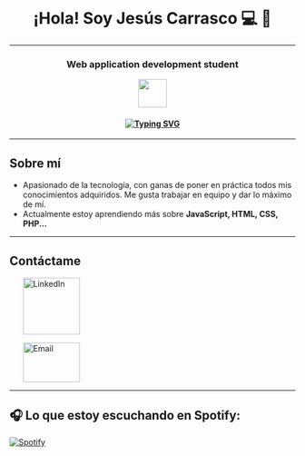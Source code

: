 <h1 align="center">¡Hola! Soy Jesús Carrasco 💻 👋</h1>
<hr>
<h3 align="center">Web application development student</h3>

<p align="center">
  <img src="https://cdn-icons-png.flaticon.com/512/1208/1208833.png" width="50">
</p>

<h4 align="center">
  <a href="https://git.io/typing-svg">
    <img src="https://readme-typing-svg.demolab.com?font=Fira+Code&size=16&pause=2000&center=true&vCenter=true&width=800&color=26F766&lines=A+programar+se+aprende+programando" alt="Typing SVG" />
  </a>
</h4>

<hr>

## Sobre mí

- Apasionado de la tecnología, con ganas de poner en práctica todos mis conocimientos adquiridos. Me gusta trabajar en equipo y dar lo máximo de mí.
- Actualmente estoy aprendiendo más sobre **JavaScript, HTML, CSS, PHP...**

<hr>

## **Contáctame**

<div align='left'>
  <ul style="list-style: none; padding: 0;">
    <ol>
      <a href="https://www.linkedin.com/in/jesus-carrasco-toscano-7753352b8/" target="_blank">
        <img src="https://cdn-icons-png.flaticon.com/256/174/174857.png" alt="LinkedIn" width="100" height="auto"/>
      </a>
    </ol>
    <ol>
      <a href="mailto:jesusscarrassco4@gmail.com">
        <img src="https://upload.wikimedia.org/wikipedia/commons/thumb/7/7e/Gmail_icon_%282020%29.svg/1280px-Gmail_icon_%282020%29.svg.png" alt="Email" width="100" height="70"/>
      </a>
    </ol>
  </ul>
</div>

<hr>

## 🎧 Lo que estoy escuchando en Spotify:

[![Spotify]([https://USER_NAME.vercel.app/api/spotify)](https://open.spotify.com/user/USER_NAME](https://vercel.com/jesuscarrasco4s-projects/spotify-music-playing/Ay8ARv4R3qXqwi5T8AbqdMPry8YZ))
